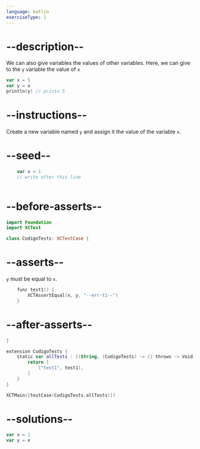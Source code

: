 ```yaml
---
language: kotlin
exerciseType: 1
---
```


# --description--

We can also give variables the values of other variables. Here, we can give to the `y` variable the value of `x`
```kotlin
var x = 5
var y = x
println(y) // prints 5
```

# --instructions--

Create a new variable named `y` and assign it the value of the variable `x`.

# --seed--

```kotlin
    var x = 1
    // write after this line
    
```

# --before-asserts--

```kotlin
import Foundation
import XCTest

class CodigoTests: XCTestCase {
```

# --asserts--

`y` must be equal to `x`.

```kotlin
    func test1() {
        XCTAssertEqual(x, y, "--err-t1--")
    }
```

# --after-asserts--

```kotlin
}

extension CodigoTests {
    static var allTests : [(String, (CodigoTests) -> () throws -> Void)] {
        return [
            ("test1", test1),
        ]
    }
}

XCTMain([testCase(CodigoTests.allTests)])
```

# --solutions--

```kotlin
var x = 1
var y = x
```

